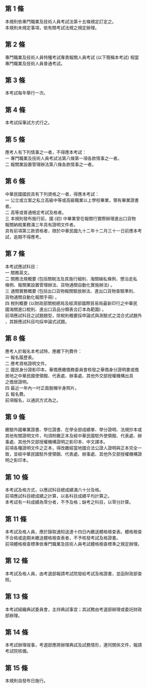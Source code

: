 第 1 條
-------
本規則依專門職業及技術人員考試法第十五條規定訂定之。  
本規則未規定事項，依有關考試法規之規定辦理。

第 2 條
-------
專門職業及技術人員特種考試專責報關人員考試 (以下簡稱本考試) 相當  
專門職業及技術人員普通考試。

第 3 條
-------
本考試每年舉行一次。

第 4 條
-------
本考試採筆試方式行之。

第 5 條
-------
應考人有下列情事之一者，不得應本考試：                     
一  專門職業及技術人員考試法第八條第一項各款情事之一者。   
二  報關業設置管理辦法第八條各款情事之一者。

第 6 條
-------
中華民國國民具有下列資格之一者，得應本考試：  
一  公立或立案之私立高級中等或高級職業以上學校畢業，領有畢業證書  
    者。  
二  高等或普通檢定考試及格者。  
三  本規則發布施行前，國 (初) 中畢業曾在報關行實際辦理進出口貨物  
    報關納稅業務滿三年具有證明文件者。  
具有前項第三款資格者，限於中華民國九十二年十二月三十一日前應本考  
試，逾期不得應考。

第 7 條
-------
本考試應試科目：                                                  
一  關務英文。                                                    
二  關務法規概要 (包括關稅法及其施行細則、海關緝私條例、懲治走私  
    條例、報關業設置管理辦法、貨物通關自動化實施辦法) 。          
三  通關實務概要 (包括出口貨物報關驗放辦法、進出口貨物查驗準則、  
    貨物通關自動化報關手冊) 。                                    
四  稅則概要 (以財政部關稅總局及經濟部國際貿易局最新印行之中華民  
    國海關進口稅則、進出口貨品分類表合訂本為範圍) 。              
前項應試科目之試題題型，除稅則概要採申論式與測驗式之混合式試題外  
，其餘應試科目均採申論式試題。

第 8 條
-------
應考人於報名本考試時，應繳下列費件：  
一  報名履歷表。  
二  應考資格證明文件。  
三  國民身分證影印本。華僑應繳僑務委員會核發之華僑身分證明書或僑  
    居地之中華民國使領館、代表處、辦事處、其他外交部授權機構出具  
    之僑居證明。  
四  最近一年內一吋正面脫帽半身照片。  
五  報名費。  
前項報名，以通訊方式為之。

第 9 條
-------
繳驗外國畢業證書、學位證書、在學全部成績單、學分證明、法規抄本或  
其他有關證明文件，均須附繳正本及經中華民國駐外使領館、代表處、辦  
事處、其他外交部授權機構證明之影印本、中文譯本。  
前項各種證明文件之正本，得改繳經當地國合法公證人證明與正本完全一  
致，並經中華民國駐外使領館、代表處、辦事處、其他外交部授權機構證  
明之影印本。

第 10 條
--------
本考試及格方式，以應試科目總成績滿六十分及格。                
前項應試科目總成績之計算，以各科目成績平均計算之。            
本考試有一科成績為零分者，不予及格；缺考之科目，以零分計算。

第 11 條
--------
本考試及格人員，應於錄取通知送達十四日內繳送體格檢查表。體格檢查  
不合格或逾期未繳送體格檢查表者，不予核發考試及格證書。            
前項體格檢查標準依專門職業及技術人員考試體格檢查標準之規定辦理。

第 12 條
--------
本考試及格人員，由考選部報請考試院發給考試及格證書，並函財政部查  
照。

第 13 條
--------
本考試組織典試委員會，主持典試事宜；其試務由考選部辦理或委託財政  
部辦理。

第 14 條
--------
本考試辦理竣事，考選部應將辦理典試及試務情形，連同關係文件，報請  
考試院核備。

第 15 條
--------
本規則自發布日施行。

